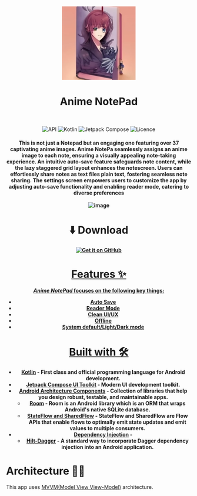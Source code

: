 
<div align="center">
</br>
<img src="app/src/main/ic_launcher-playstore.png" width="200" />

</div>

<h1 align="center">Anime NotePad</h1>

</br>
<p align="center">
  <img alt="API" src="https://img.shields.io/badge/Api%2021+-50f270?logo=android&logoColor=black&style=for-the-badge"/></a>
  <img alt="Kotlin" src="https://img.shields.io/badge/Kotlin-a503fc?logo=kotlin&logoColor=white&style=for-the-badge"/></a>
  <img alt="Jetpack Compose" src="https://img.shields.io/static/v1?style=for-the-badge&message=Jetpack+Compose&color=4285F4&logo=Jetpack+Compose&logoColor=FFFFFF&label="/></a> 
  <img alt="Licence" src="https://img.shields.io/badge/LICENCE-CC_BY_NC_SA_4.0-blue"/></a>
  
<h4 align="center">This is not just a Notepad but an engaging one featuring over 37 captivating anime images. Anime NotePa seamlessly assigns an anime image to each note, ensuring a visually appealing note-taking experience. An intuitive auto-save feature safeguards note content, while the lazy staggered grid layout enhances the notescreen. Users can effortlessly share notes as text files plain text,
  fostering seamless note sharing. The settings screen empowers users to customize the app by adjusting auto-save functionality and enabling reader mode, catering to diverse preferences

<br>
<br>
<div align="center">
  <img src="app/src/main/screenshots/home.png" width="300" alt="image">
</div>
<div align="center">
  
# ⬇️ Download
<a href="https://github.com/micokpori/Anime-NotePad/releases"><img alt="Get it on GitHub" src="https://user-images.githubusercontent.com/69304392/148696068-0cfea65d-b18f-4685-82b5-329a330b1c0d.png" height=80px />
</div>

# Features ✨

_Anime NotePad_ focuses on the following key things:

- Auto Save
- Reader Mode
- Clean UI/UX
- Offline
- System default/Light/Dark mode

# Built with 🛠

- [Kotlin](https://kotlinlang.org/) - First class and official programming language for Android development.
- [Jetpack Compose UI Toolkit](https://developer.android.com/jetpack/compose) - Modern UI development toolkit.
- [Android Architecture Components](https://developer.android.com/topic/libraries/architecture) - Collection of libraries that help you design robust, testable, and maintainable apps.
  - [Room](https://developer.android.com/topic/libraries/architecture/room) - Room is an Android library which is an ORM that wraps Android's native SQLite database.
  - [StateFlow and SharedFlow](https://developer.android.com/kotlin/flow/stateflow-and-sharedflow#:~:text=StateFlow%20is%20a%20state%2Dholder,property%20of%20the%20MutableStateFlow%20class.) - StateFlow and SharedFlow are Flow APIs that enable flows to optimally emit state updates and emit values to multiple consumers.
- [Dependency Injection](https://developer.android.com/training/dependency-injection) -
    - [Hilt-Dagger](https://dagger.dev/hilt/) - A standard way to incorporate Dagger dependency injection into an Android application.
# Architecture 👷‍♂️
This app uses [MVVM(Model View View-Model)](https://developer.android.com/topic/architecture#recommended-app-arch) architecture.
